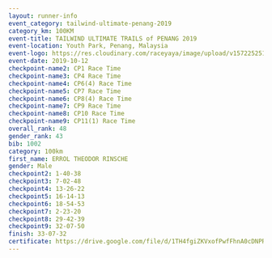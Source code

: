 ```yaml
---
layout: runner-info 
event_category: tailwind-ultimate-penang-2019 
category_km: 100KM 
event-title: TAILWIND ULTIMATE TRAILS of PENANG 2019 
event-location: Youth Park, Penang, Malaysia 
event-logo: https://res.cloudinary.com/raceyaya/image/upload/v1572252513/logo/utop-2019_h9tzys.jpg 
event-date: 2019-10-12 
checkpoint-name2: CP1 Race Time 
checkpoint-name3: CP4 Race Time 
checkpoint-name4: CP6(4) Race Time 
checkpoint-name5: CP7 Race Time 
checkpoint-name6: CP8(4) Race Time 
checkpoint-name7: CP9 Race Time 
checkpoint-name8: CP10 Race Time 
checkpoint-name9: CP11(1) Race Time 
overall_rank: 48
gender_rank: 43
bib: 1002
category: 100km
first_name: ERROL THEODOR RINSCHE
gender: Male
checkpoint2: 1-40-38
checkpoint3: 7-02-48
checkpoint4: 13-26-22
checkpoint5: 16-14-13
checkpoint6: 18-54-53
checkpoint7: 2-23-20
checkpoint8: 29-42-39
checkpoint9: 32-07-50
finish: 33-07-32
certificate: https://drive.google.com/file/d/1TH4fgiZKVxofPwfFhnA0cDNPRW6kTdA1/view?usp=sharing
---
```

